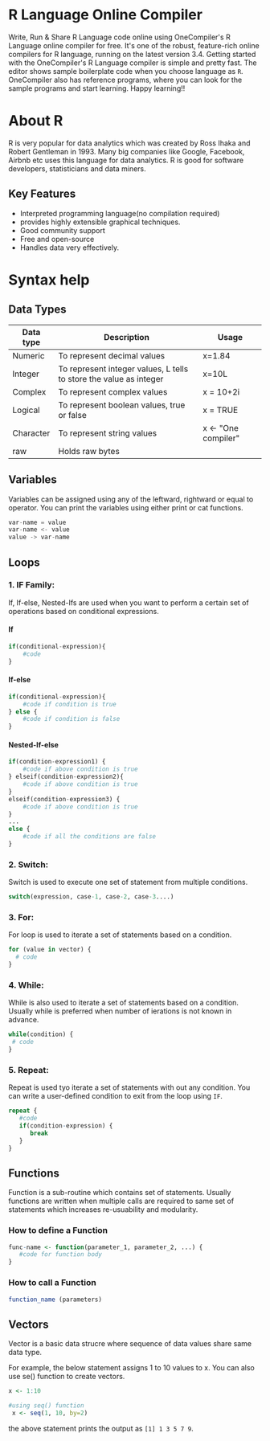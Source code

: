 # R Language Online Compiler

Write, Run & Share R Language code online using OneCompiler's R Language online compiler for free. It's one of the robust, feature-rich online compilers for R language, running on the latest version 3.4. Getting started with the OneCompiler's R Language compiler is simple and pretty fast. The editor shows sample boilerplate code when you choose language as `R`. OneCompiler also has reference programs, where you can look for the sample programs and start learning. Happy learning!!

# About R

R is very popular for data analytics which was created by Ross Ihaka and Robert Gentleman in 1993. Many big companies like Google, Facebook, Airbnb etc uses this language for data analytics. R is good for software developers, statisticians and data miners. 

## Key Features

* Interpreted programming language(no compilation required)
* provides highly extensible graphical techniques.
* Good community support
* Free and open-source
* Handles data very effectively.

# Syntax help

## Data Types

| Data type | Description | Usage |
|----|----|----|
|Numeric|To represent decimal values| x=1.84|
|Integer| To represent integer values, L tells to store the value as integer| x=10L|
|Complex| To represent complex values | x = 10+2i|
|Logical| To represent boolean values, true or false | x = TRUE|
|Character| To represent string values | x <- "One compiler"|
| raw | Holds raw bytes||

## Variables

Variables can be assigned using any of the leftward, rightward or equal to operator. You can print the variables using either print or cat functions.

```c
var-name = value
var-name <- value
value -> var-name
```

## Loops


### 1. IF Family:

If, If-else, Nested-Ifs are used when you want to perform a certain set of operations based on conditional expressions.

#### If

```py
if(conditional-expression){    
    #code    
} 
```

#### If-else
```py
if(conditional-expression){  
    #code if condition is true  
} else {  
    #code if condition is false  
} 
```

#### Nested-If-else
```py
if(condition-expression1) {  
    #code if above condition is true  
} elseif(condition-expression2){  
    #code if above condition is true  
}  
elseif(condition-expression3) {  
    #code if above condition is true  
}  
...  
else {  
    #code if all the conditions are false  
}  
```

### 2. Switch:

Switch is used to execute one set of statement from multiple conditions.

```r
switch(expression, case-1, case-2, case-3....)   
```

### 3. For:

For loop is used to iterate a set of statements based on a condition.

```r
for (value in vector) {  
  # code  
} 
```
### 4. While:

While is also used to iterate a set of statements based on a condition. Usually while is preferred when number of ierations is not known in advance.

```r
while(condition) {  
 # code 
}  
```
### 5. Repeat:

Repeat is used tyo iterate a set of statements with out any condition. You can write a user-defined condition to exit from the loop using `IF`.

```r
repeat {   
   #code   
   if(condition-expression) {  
      break  
   }  
} 
```

## Functions

Function is a sub-routine which contains set of statements. Usually functions are written when multiple calls are required to same set of statements which increases re-usuability and modularity.

### How to define a Function

```r
func-name <- function(parameter_1, parameter_2, ...) {  
   #code for function body   
}  
```

### How to call a Function

```r
function_name (parameters)
```

## Vectors

Vector is a basic data strucre where sequence of data values share same data type. 

For example, the below statement assigns 1 to 10 values to x.
You can also use se() function to create vectors.
```r
x <- 1:10
```

```r
#using seq() function
 x <- seq(1, 10, by=2)
```
the above statement prints the output as `[1] 1 3 5 7 9`.

